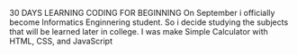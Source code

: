 30 DAYS LEARNING CODING FOR BEGINNING
On September i officially become Informatics Enginnering student. 
So i decide studying the subjects that will be learned later in college.
I was make Simple Calculator with HTML, CSS, and JavaScript
